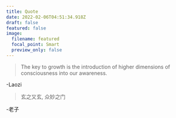 ```yaml
---
title: Quote
date: 2022-02-06T04:51:34.918Z
draft: false
featured: false
image:
  filename: featured
  focal_point: Smart
  preview_only: false
---
```

> The key to growth is the introduction of higher dimensions of consciousness into our awareness. 

-Laozi

> 玄之又玄, 众妙之门

-老子

